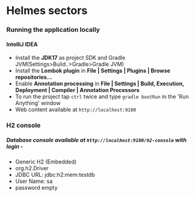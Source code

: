 # Helmes sectors

### Running the application locally
#### IntelliJ IDEA

* Install the **JDK17** as project SDK and Gradle JVM(Settings>Build..>Gradle>Gradle JVM)
* Install the **Lombok plugin** in **File | Settings | Plugins | Browse repositories...**
* Enable **Annotation processing** in **File | Settings | Build, Execution, Deployment | Compiler | Annotation Processors**
* To run the project tap `ctrl` twice and type `gradle bootRun` in the 'Run Anything' window
* Web content available at `http://localhost:9100`

### H2 console
##### Database console available at `http://localhost:9100/h2-console` with login -
* Generic H2 (Embedded)
* org.h2.Driver
* JDBC URL: jdbc:h2:mem:testdb
* User Name: sa
* password empty
